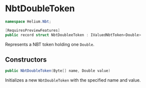 # NbtDoubleToken

~~~cs
namespace Helium.Nbt;

[RequiresPreviewFeatures]
public record struct NbtDoubleeToken : IValuedNbtToken<Double>
~~~

Represents a NBT token holding one `Double`.

## Constructors

~~~cs
public NbtDoubleToken(Byte[] name, Double value)
~~~

Initializes a new `NbtDoubleToken` with the specified name and value.